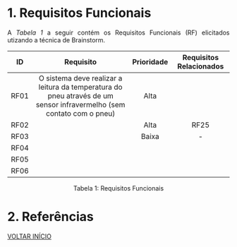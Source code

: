 # 1. Requisitos Funcionais

<p align="justify">A <i>Tabela 1</i> a seguir contém os Requisitos Funcionais (RF) elicitados utizando a técnica de Brainstorm.</p>

| ID   |                                 Requisito                                 | Prioridade | Requisitos Relacionados |
| :--: | :-----------------------------------------------------------------------: | :--------: | :---------: |
| RF01 | O sistema deve realizar a leitura da temperatura do pneu através de um sensor infravermelho (sem contato com o pneu) | Alta| |
| RF02 |                     |  Alta      |      RF25   |
| RF03 |                           |  Baixa     |     -       |
| RF04 |                                 |            |             |
| RF05 |                |            |             |
| RF06 |             |            |             |


<div style="text-align: center">
<p>Tabela 1: Requisitos Funcionais</p>
</div>

# 2. Referências


<a href="../README.md">VOLTAR INÍCIO</a>

